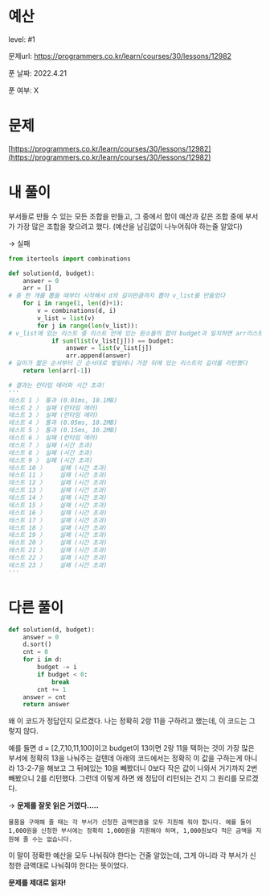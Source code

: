 # 예산

level: #1

문제url: https://programmers.co.kr/learn/courses/30/lessons/12982

푼 날짜: 2022.4.21

푼 여부: X

# 문제

[https://programmers.co.kr/learn/courses/30/lessons/12982](https://programmers.co.kr/learn/courses/30/lessons/12982)

# 내 풀이

부서들로 만들 수 있는 모든 조합을 만들고, 그 중에서 합이 예산과 같은 조합 중에 부서가 가장 많은 조합을 찾으려고 했다. (예산을 남김없이 나누어줘야 하는줄 알았다)

→ 실패 

```python
from itertools import combinations

def solution(d, budget):
    answer = 0
    arr = []
# 총 한 개를 뽑을 때부터 시작해서 d의 길이만큼까지 뽑아 v_list를 만들었다
    for i in range(1, len(d)+1):
        v = combinations(d, i)
        v_list = list(v)
        for j in range(len(v_list)):
# v_list에 있는 리스트 중 리스트 안에 있는 원소들의 합이 budget과 일치하면 arr리스트에 넣었다
            if sum(list(v_list[j])) == budget:
                answer = list(v_list[j])
                arr.append(answer)
# 길이가 짧은 순서부터 긴 순서대로 쌓일테니 가장 뒤에 있는 리스트의 길이를 리턴했다
    return len(arr[-1])

# 결과는 런타임 에러와 시간 초과!
'''
테스트 1 〉	통과 (0.01ms, 10.1MB)
테스트 2 〉	실패 (런타임 에러)
테스트 3 〉	실패 (런타임 에러)
테스트 4 〉	통과 (0.05ms, 10.2MB)
테스트 5 〉	통과 (0.15ms, 10.2MB)
테스트 6 〉	실패 (런타임 에러)
테스트 7 〉	실패 (시간 초과)
테스트 8 〉	실패 (시간 초과)
테스트 9 〉	실패 (시간 초과)
테스트 10 〉	실패 (시간 초과)
테스트 11 〉	실패 (시간 초과)
테스트 12 〉	실패 (시간 초과)
테스트 13 〉	실패 (시간 초과)
테스트 14 〉	실패 (시간 초과)
테스트 15 〉	실패 (시간 초과)
테스트 16 〉	실패 (시간 초과)
테스트 17 〉	실패 (시간 초과)
테스트 18 〉	실패 (시간 초과)
테스트 19 〉	실패 (시간 초과)
테스트 20 〉	실패 (시간 초과)
테스트 21 〉	실패 (시간 초과)
테스트 22 〉	실패 (시간 초과)
테스트 23 〉	실패 (시간 초과)
'''
```

# 다른 풀이

```python
def solution(d, budget):
    answer = 0
    d.sort()
    cnt = 0
    for i in d:
        budget -= i
        if budget < 0:
            break
        cnt += 1
    answer = cnt
    return answer
```

왜 이 코드가 정답인지 모르겠다. 나는 정확히 2랑 11을 구하려고 했는데, 이 코드는 그렇지 않다. 

예를 들면 d = [2,7,10,11,100]이고 budget이 13이면 2랑 11을 택하는 것이 가장 많은 부서에 정확히 13을 나눠주는 걸텐데 아래의 코드에서는 정확히 이 값을 구하는게 아니라 13-2-7을 해보고 그 뒤에있는 10을 빼봤더니 0보다 작은 값이 나와서 거기까지 2번 빼봤으니 2를 리턴했다. 그런데 이렇게 하면 왜 정답이 리턴되는 건지 그 원리를 모르겠다. 

→ **문제를 잘못 읽은 거였다.....**

`물품을 구매해 줄 때는 각 부서가 신청한 금액만큼을 모두 지원해 줘야 합니다. 예를 들어 1,000원을 신청한 부서에는 정확히 1,000원을 지원해야 하며, 1,000원보다 적은 금액을 지원해 줄 수는 없습니다.`

이 말이 정확한 예산을 모두 나눠줘야 한다는 건줄 알았는데, 그게 아니라 각 부서가 신청한 금액대로 나눠줘야 한다는 뜻이었다. 

**문제를 제대로 읽자!**
